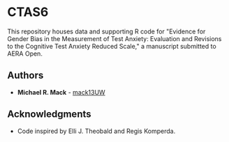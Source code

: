 # CTAS6
This repository houses data and supporting R code for "Evidence for Gender Bias in the Measurement of Test Anxiety: Evaluation and Revisions to the Cognitive Test Anxiety Reduced Scale," a manuscript submitted to AERA Open. 

## Authors
* **Michael R. Mack** - [mack13UW](https://github.com/mack13UW)

## Acknowledgments
* Code inspired by Elli J. Theobald and Regis Komperda.
